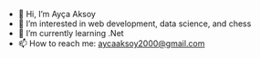 - 👋 Hi, I’m Ayça Aksoy
- 👀 I’m interested in web development, data science, and chess 
- 🌱 I’m currently learning .Net
- 📫 How to reach me: aycaaksoy2000@gmail.com

<!---
aycaaksoy/aycaaksoy is a ✨ special ✨ repository because its `README.md` (this file) appears on your GitHub profile.
You can click the Preview link to take a look at your changes.
--->
